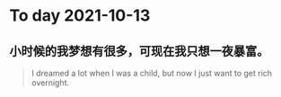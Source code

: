 
# To day 2021-10-13


## 小时候的我梦想有很多，可现在我只想一夜暴富。
> I dreamed a lot when I was a child, but now I just want to get rich overnight.

    